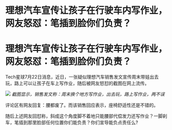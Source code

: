 # 理想汽车宣传让孩子在行驶车内写作业，网友怒怼：笔插到脸你们负责？

# 理想汽车宣传让孩子在行驶车内写作业，网友怒怼：笔插到脸你们负责？

Tech星球7月22日消息，近日，一张疑似理想汽车销售发文宣传周末带娃出去玩，路上可以让孩子在车上写作业，随后被网友怒怼的截图在网上流传。

![](https://inews.gtimg.com/om_bt/OsxErXlP6SHQ5r9Ip5Juz6gfEyGb2Z-1uD2gj99hdl5bAAA/1000)
_截图显示，销售发文称：周末换个地方写作业，出去玩，路上写作业，两不误_

评论区有网友回复：腰都废了。而该销售回应表示，座椅舒适性还是不错的。

随后上述网友回怼称，斜成这个角度脚不着地只能腰部代偿发力还写作业？一脚刹车，笔插到那里脸部任何位置你们能负责？你们宣导能负点责任么?

